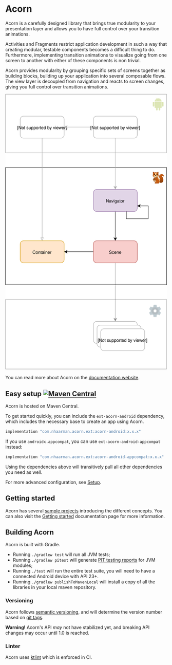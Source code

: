 # Acorn

Acorn is a carefully designed library that brings true modularity to your 
presentation layer and allows you to have full control over your transition
animations.

Activities and Fragments restrict application development in such a way that
creating modular, testable components becomes a difficult thing to do.
Furthermore, implementing transition animations to visualize going from one 
screen to another with either of these components is non trivial.

Acorn provides modularity by grouping specific sets of screens together as 
building blocks, building up your application into several composable flows.  
The view layer is decoupled from navigation and reacts to screen changes, giving
you full control over transition animations.

![](/docs/src/orchid/resources/media/acorn_diagram_extended.svg)

You can read more about Acorn on the
[documentation website](https://nhaarman.github.io/acorn).

## Easy setup [![Maven Central](https://maven-badges.herokuapp.com/maven-central/com.nhaarman.acorn/acorn/badge.png)](https://maven-badges.herokuapp.com/maven-central/com.nhaarman.acorn/acorn)

Acorn is hosted on Maven Central.

To get started quickly, you can include the `ext-acorn-android` dependency, 
which includes the necessary base to create an app using Acorn.

```groovy
implementation "com.nhaarman.acorn.ext:acorn-android:x.x.x"
```

If you use `androidx.appcompat`, you can use `ext-acorn-android-appcompat` instead:

```groovy
implementation "com.nhaarman.acorn.ext:acorn-android-appcompat:x.x.x"
```

Using the dependencies above will transitively pull all other dependencies you
need as well.  

For more advanced configuration, see 
[Setup](https://nhaarman.github.io/acorn/wiki/setup.html).

## Getting started

Acorn has several [sample projects](samples) introducing the different concepts.
You can also visit the [Getting started](https://nhaarman.github.io/acorn/wiki/getting_started/)
documentation page for more information.

## Building Acorn

Acorn is built with Gradle.

 - Running `./gradlew test` will run all JVM tests;
 - Running `./gradlew pitest` will generate [PIT testing reports](http://pitest.org/) for JVM modules;
 - Running `./test` will run the entire test suite, you will need to have a connected Android device with API 23+.
 - Running `./gradlew publishToMavenLocal` will install a copy of all the libraries in your local maven repository.
 
### Versioning

Acorn follows [semantic versioning](https://semver.org/), and will determine the
version number based on [git tags](.ops/git.gradle).

**Warning!** Acorn's API *may* not have stabilized yet, and breaking API changes
may occur until 1.0 is reached.

### Linter

Acorn uses [ktlint](https://github.com/shyiko/ktlint) which is enforced in CI.
